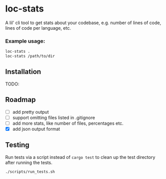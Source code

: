 # loc-stats

A lil' cli tool to get stats about your codebase, e.g. number of lines of code, lines of code per language, etc.

### Example usage:

```bash
loc-stats .
loc-stats /path/to/dir
```

## Installation

TODO:

## Roadmap

- [ ] add pretty output
- [ ] support omitting files listed in .gitignore
- [ ] add more stats, like number of files, percentages etc.
- [x] add json output format

## Testing

Run tests via a script instead of `cargo test` to clean up the test directory after running the tests.

```bash
./scripts/run_tests.sh
```
